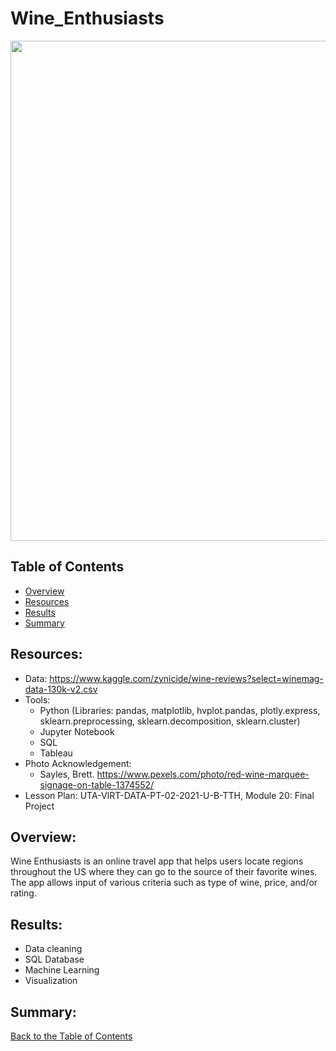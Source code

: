 # Wine_Enthusiasts

<p align="center">
  <img src="images/pexels-brett-sayles-1374552.jpg" width="800">
</p>

## Table of Contents
* [Overview](https://github.com/rkaysen63/Wine_Enthusiasts/blob/master/README.md#overview)
* [Resources](https://github.com/rkaysen63/Wine_Enthusiasts/blob/master/README.md#resources)
* [Results](https://github.com/rkaysen63/Wine_Enthusiasts/blob/master/README.md#results)
* [Summary](https://github.com/rkaysen63/Wine_Enthusiasts/blob/master/README.md#summary)

## Resources:    
* Data: https://www.kaggle.com/zynicide/wine-reviews?select=winemag-data-130k-v2.csv
* Tools: 
  * Python (Libraries: pandas, matplotlib, hvplot.pandas, plotly.express, sklearn.preprocessing, sklearn.decomposition, sklearn.cluster)
  * Jupyter Notebook
  * SQL
  * Tableau
* Photo Acknowledgement:
  * Sayles, Brett. https://www.pexels.com/photo/red-wine-marquee-signage-on-table-1374552/
* Lesson Plan: UTA-VIRT-DATA-PT-02-2021-U-B-TTH, Module 20: Final Project

## Overview: 
Wine Enthusiasts is an online travel app that helps users locate regions throughout the US where they can go to the source of their favorite wines.  The app allows input of various criteria such as type of wine, price, and/or rating.  

## Results:
* Data cleaning
* SQL Database
* Machine Learning
* Visualization

## Summary:

[Back to the Table of Contents](https://github.com/rkaysen63/Wine_Enthusiasts/blob/master/README.md#table-of-contents)

